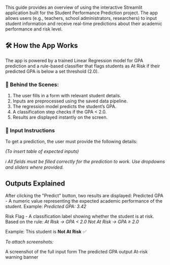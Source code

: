 This guide provides an overview of using the interactive Streamlit application built for the Student Performance Prediction project. The app allows users (e.g., teachers, school administrators, researchers) to input student information and receive real-time predictions about their academic performance and risk level.

## 🛠 How the App Works
The app is powered by a trained Linear Regression model for GPA prediction and a rule-based classifier that flags students as At Risk if their predicted GPA is below a set threshold (2.0).

### 🔄 Behind the Scenes:
1. The user fills in a form with relevant student details.
2. Inputs are preprocessed using the saved data pipeline.
3. The regression model predicts the student’s GPA.
4. A classification step checks if the GPA < 2.0.
5. Results are displayed instantly on the screen.

### 🧾 Input Instructions
To get a prediction, the user must provide the following details:

_(To insert table of expected inputs)_

_ℹ️ All fields must be filled correctly for the prediction to work. Use dropdowns and sliders where provided._

## Outputs Explained
After clicking the "Predict" button, two results are displayed:
Predicted GPA - A numeric value representing the expected academic performance of the student.
Example: _Predicted GPA: 3.42_

Risk Flag - A classification label showing whether the student is at risk.
Based on the rule:
_At Risk → GPA < 2.0_
_Not At Risk → GPA ≥ 2.0_

Example: This student is **Not At Risk** ✅

_To attach screenshots:_

A screenshot of the full input form
The predicted GPA output
At-risk warning banner
